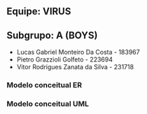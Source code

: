 ## Equipe: VIRUS


## Subgrupo: A  (BOYS)

- Lucas Gabriel Monteiro Da Costa - 183967 
- Pietro Grazzioli Golfeto - 223694 
- Vitor Rodrigues Zanata da Silva - 231718

### Modelo conceitual ER



### Modelo conceitual UML


